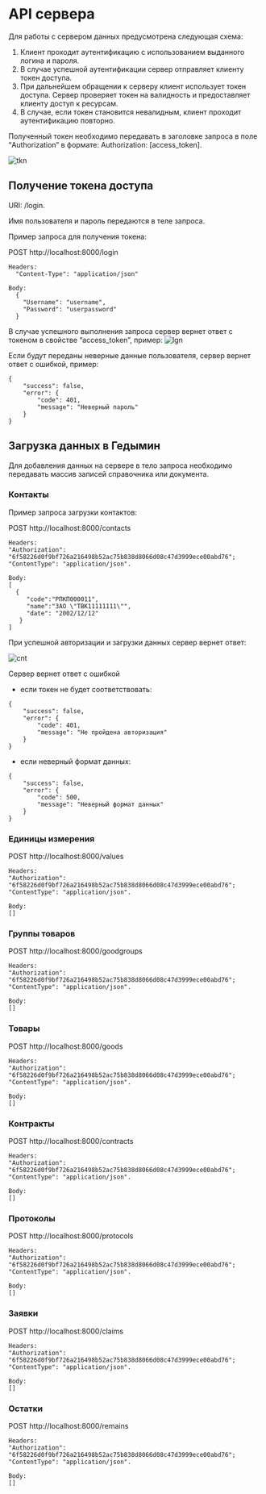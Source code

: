 # API сервера
Для работы с сервером данных предусмотрена следующая схема:
1. Клиент проходит аутентификацию с использованием выданного логина и пароля.
2. В случае успешной аутентификации сервер отправляет клиенту токен доступа.
3. При дальнейшем обращении к серверу клиент использует токен доступа. Сервер проверяет токен на валидность и предоставляет клиенту доступ к ресурсам.
4. В случае, если токен становится невалидным, клиент проходит аутентификацию повторно.

Полученный токен необходимо передавать в заголовке запроса в поле “Authorization” в формате: Authorization: [access_token].

![tkn](img/tkn.PNG)

## Получение токена доступа

URI: /login.

Имя пользователя и пароль передаются в теле запроса.

Пример запроса для получения токена:

POST http://localhost:8000/login

~~~
Headers:
  "Content-Type": "application/json"

Body:
  {
    "Username": "username",
    "Password": "userpassword"
  }
~~~

В случае успешного выполнения запроса сервер вернет ответ с токеном в свойстве “access_token”, пример:
![lgn](img/lgn.PNG)

Если будут переданы неверные данные пользователя, сервер вернет ответ с ошибкой, пример:
~~~
{
    "success": false,
    "error": {
        "code": 401,
        "message": "Неверный пароль"
    }
}
~~~

## Загрузка данных в Гедымин
Для добавления данных на сервере в тело запроса необходимо передавать массив записей справочника или документа.

### Контакты
Пример запроса загрузки контактов:

POST http://localhost:8000/contacts

~~~
Headers:
"Authorization": "6f58226d0f9bf726a216498b52ac75b838d8066d08c47d3999ece00abd76";
"ContentType": "application/json".

Body:
[
  {
     "code":"РПКП000011",
     "name":"ЗАО \"ТВК11111111\"",
     "date": "2002/12/12"
   }
]
~~~
При успешной авторизации и загрузки данных сервер вернет ответ:

![cnt](img/cnt.PNG)

Сервер вернет ответ с ошибкой
* если токен не будет соответствовать:
~~~
{
    "success": false,
    "error": {
        "code": 401,
        "message": "Не пройдена авторизация"
    }
}
~~~

* если неверный формат данных:
~~~
{
    "success": false,
    "error": {
        "code": 500,
        "message": "Неверный формат данных"
    }
}
~~~

### Единицы измерения
POST http://localhost:8000/values

~~~
Headers:
"Authorization": "6f58226d0f9bf726a216498b52ac75b838d8066d08c47d3999ece00abd76";
"ContentType": "application/json".

Body:
[]
~~~

### Группы товаров
POST http://localhost:8000/goodgroups

~~~
Headers:
"Authorization": "6f58226d0f9bf726a216498b52ac75b838d8066d08c47d3999ece00abd76";
"ContentType": "application/json".

Body:
[]
~~~

### Товары
POST http://localhost:8000/goods

~~~
Headers:
"Authorization": "6f58226d0f9bf726a216498b52ac75b838d8066d08c47d3999ece00abd76";
"ContentType": "application/json".

Body:
[]
~~~

### Контракты
POST http://localhost:8000/contracts

~~~
Headers:
"Authorization": "6f58226d0f9bf726a216498b52ac75b838d8066d08c47d3999ece00abd76";
"ContentType": "application/json".

Body:
[]
~~~

### Протоколы
POST http://localhost:8000/protocols

~~~
Headers:
"Authorization": "6f58226d0f9bf726a216498b52ac75b838d8066d08c47d3999ece00abd76";
"ContentType": "application/json".

Body:
[]
~~~

### Заявки
POST http://localhost:8000/claims

~~~
Headers:
"Authorization": "6f58226d0f9bf726a216498b52ac75b838d8066d08c47d3999ece00abd76";
"ContentType": "application/json".

Body:
[]
~~~

### Остатки
POST http://localhost:8000/remains

~~~
Headers:
"Authorization": "6f58226d0f9bf726a216498b52ac75b838d8066d08c47d3999ece00abd76";
"ContentType": "application/json".

Body:
[]
~~~
